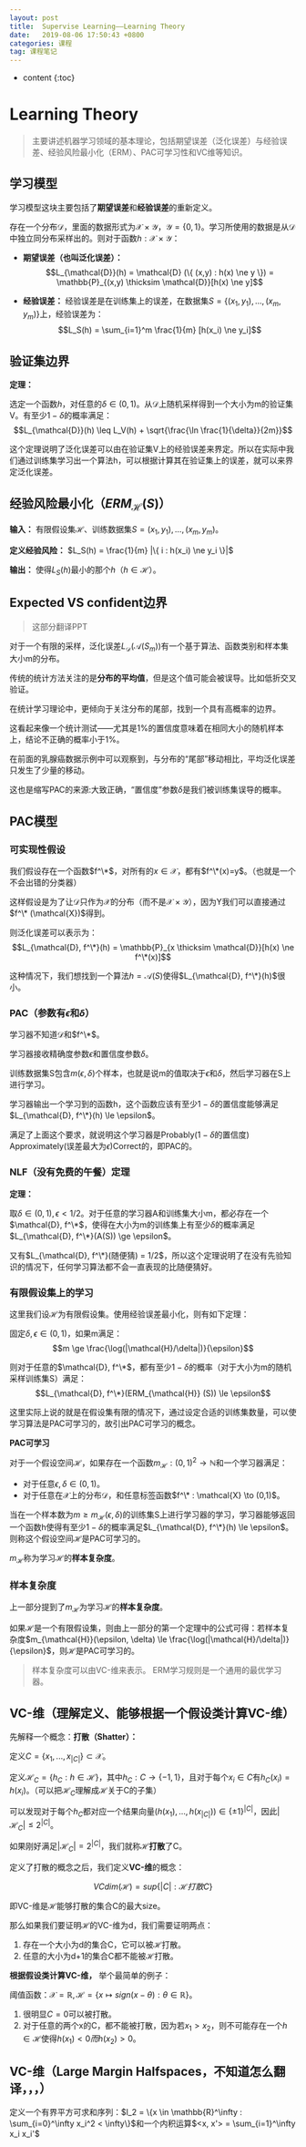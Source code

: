 ```yaml
---
layout: post
title:  Supervise Learning——Learning Theory
date:   2019-08-06 17:50:43 +0800
categories: 课程
tag: 课程笔记
---
```


* content
{:toc}

# Learning Theory

> 主要讲述机器学习领域的基本理论，包括期望误差（泛化误差）与经验误差、经验风险最小化（ERM）、PAC可学习性和VC维等知识。

## 学习模型

学习模型这块主要包括了**期望误差**和**经验误差**的重新定义。

存在一个分布$\mathcal{D}$，里面的数据形式为$\mathcal{X} \times \mathcal{Y}$，$\mathcal{Y} = \{0,1\}$。学习所使用的数据是从$\mathcal{D}$中独立同分布采样出的。则对于函数$h : \mathcal{X} \times \mathcal{Y}$：

- **期望误差（也叫泛化误差）：** 
$$L_{\mathcal{D}}(h) = \mathcal{D} (\{ (x,y) : h(x) \ne y \}) = \mathbb{P}_{(x,y) \thicksim \mathcal{D}}[h(x) \ne y]$$

- **经验误差：** 经验误差是在训练集上的误差，在数据集$S = \{ (x_1, y_1), ... , (x_m, y_m)\}$上，经验误差为：
$$L_S(h) = \sum_{i=1}^m \frac{1}{m} [h(x_i) \ne y_i]$$

## 验证集边界

**定理：**

选定一个函数$h$，对任意的$\delta \in (0,1)$。从$\mathcal{D}$上随机采样得到一个大小为m的验证集V。有至少$1-\delta$的概率满足：
$$L_{\mathcal{D}}(h) \leq L_V(h) + \sqrt{\frac{\ln \frac{1}{\delta}}{2m}}$$

这个定理说明了泛化误差可以由在验证集V上的经验误差来界定。所以在实际中我们通过训练集学习出一个算法h，可以根据计算其在验证集上的误差，就可以来界定泛化误差。

## 经验风险最小化（$ERM_{\mathcal{H}}(S)$）

**输入：** 有限假设集$\mathcal{H}$、训练数据集$S=(x_1, y_1), ... , (x_m, y_m)$。

**定义经验风险：** $L_S(h) = \frac{1}{m} |\{ i : h(x_i) \ne y_i \}|$

**输出：** 使得$L_S(h)$最小的那个$h$（$h \in \mathcal{H}$）。

## Expected VS confident边界

> 这部分翻译PPT

对于一个有限的采样，泛化误差$L_\mathcal{D}(\mathcal{A}(S_m))$有一个基于算法、函数类别和样本集大小m的分布。

传统的统计方法关注的是**分布的平均值**，但是这个值可能会被误导。比如低折交叉验证。

在统计学习理论中，更倾向于关注分布的尾部，找到一个具有高概率的边界。

这看起来像一个统计测试——尤其是1%的置信度意味着在相同大小的随机样本上，结论不正确的概率小于1%。

在前面的乳腺癌数据示例中可以观察到，与分布的“尾部”移动相比，平均泛化误差只发生了少量的移动。

这也是缩写PAC的来源:大致正确，“置信度”参数$\delta$是我们被训练集误导的概率。

## PAC模型

### 可实现性假设

我们假设存在一个函数$f^\*$，对所有的$x \in \mathcal{X}$，都有$f^\*(x)=y$。（也就是一个不会出错的分类器）

这样假设是为了让$\mathcal{D}$只作为$\mathcal{X}$的分布（而不是$\mathcal{X} \times \mathcal{Y}$），因为Y我们可以直接通过$f^\* (\mathcal{X})$得到。

则泛化误差可以表示为：
$$L_{\mathcal{D}, f^\*}(h) = \mathbb{P}_{x \thicksim \mathcal{D}}[h(x) \ne f^\*(x)]$$

这种情况下，我们想找到一个算法$h = \mathcal{A}(S)$使得$L_{\mathcal{D}, f^\*}(h)$很小。

### PAC（参数有$\epsilon$和$\delta$）

学习器不知道$\mathcal{D}$和$f^\*$。

学习器接收精确度参数$\epsilon$和置信度参数$\delta$。

训练数据集S包含$m(\epsilon, \delta)$个样本，也就是说m的值取决于$\epsilon$和$\delta$，然后学习器在S上进行学习。

学习器输出一个学习到的函数h，这个函数应该有至少$1 - \delta$的置信度能够满足$L_{\mathcal{D}, f^\*}(h) \le \epsilon$。

满足了上面这个要求，就说明这个学习器是Probably($1 - \delta$的置信度) Approximately(误差最大为$\epsilon$)Correct的，即PAC的。

### NLF（没有免费的午餐）定理

**定理：**

取$\delta \in (0,1), \epsilon < 1/2$。对于任意的学习器A和训练集大小m，都必存在一个$\mathcal{D}, f^\*$，使得在大小为m的训练集上有至少$\delta$的概率满足$L_{\mathcal{D}, f^\*}(A(S)) \ge \epsilon$。

又有$L_{\mathcal{D}, f^\*}(随便猜) = 1/2$，所以这个定理说明了在没有先验知识的情况下，任何学习算法都不会一直表现的比随便猜好。

### 有限假设集上的学习

这里我们设$\mathcal{H}$为有限假设集。使用经验误差最小化，则有如下定理：

固定$\delta, \epsilon \in (0,1)$，如果m满足：
$$m \ge \frac{\log(|\mathcal{H}/\delta|)}{\epsilon}$$

则对于任意的$\mathcal{D}, f^\*$，都有至少$1-\delta$的概率（对于大小为m的随机采样训练集S）满足：
$$L_{\mathcal{D}, f^\*}(ERM_{\mathcal{H}} (S)) \le \epsilon$$

这里实际上说的就是在假设集有限的情况下，通过设定合适的训练集数量，可以使学习算法是PAC可学习的，故引出PAC可学习的概念。

**PAC可学习**

对于一个假设空间$\mathcal{H}$，如果存在一个函数$m_{\mathcal{H}} : (0,1)^2 \to \mathbb{N}$和一个学习器满足：

- 对于任意$\epsilon, \delta \in (0,1)$。
- 对于任意在$\mathcal{X}$上的分布$\mathcal{D}$，和任意标签函数$f^\* : \mathcal{X} \to (0,1)$。

当在一个样本数为$m \ge m_{\mathcal{H}}(\epsilon, \delta)$的训练集S上进行学习器的学习，学习器能够返回一个函数h使得有至少$1-\delta$的概率满足$L_{\mathcal{D}, f^\*}(h) \le \epsilon$。则称这个假设空间$\mathcal{H}$是PAC可学习的。

$m_{\mathcal{H}}$称为学习$\mathcal{H}$的**样本复杂度**。

### 样本复杂度

上一部分提到了$m_{\mathcal{H}}$为学习$\mathcal{H}$的**样本复杂度**。

如果$\mathcal{H}$是一个有限假设集，则由上一部分的第一个定理中的公式可得：若样本复杂度$m_{\mathcal{H}}(\epsilon, \delta) \le \frac{\log(|\mathcal{H}/\delta|)}{\epsilon}$，则$\mathcal{H}$是PAC可学习的。

> 样本复杂度可以由VC-维来表示。
ERM学习规则是一个通用的最优学习器。

## VC-维（理解定义、能够根据一个假设类计算VC-维）

先解释一个概念：**打散（Shatter）：**

定义$C=\{x_1, ... , x_{|C|}\} \subset \mathcal{X}$。

定义$\mathcal{H}_C = \{h_C:h \in \mathcal{H}\}$，其中$h_C:C \to \{-1,1\}$，且对于每个$x_i \in C$有$h_C(x_i)=h(x_i)$。（可以把$\mathcal{H}_C$理解成$\mathcal{H}$关于C的子集）

可以发现对于每个$h_C$都对应一个结果向量$(h(x_1), ... , h(x_{|C|})) \in \{\pm 1\}^{|C|}$，因此$|\mathcal{H}_C| \le 2^{|C|}$。

如果刚好满足$|\mathcal{H}_C| = 2^{|C|}$，我们就称$\mathcal{H}$**打散**了C。

定义了打散的概念之后，我们定义**VC-维**的概念：

$$VCdim(\mathcal{H}) = sup\{|C| : \mathcal{H} 打散 C\}$$

即VC-维是$\mathcal{H}$能够打散的集合C的最大size。

那么如果我们要证明$\mathcal{H}$的VC-维为d，我们需要证明两点：

1. 存在一个大小为d的集合C，它可以被$\mathcal{H}$打散。
2. 任意的大小为d+1的集合C都不能被$\mathcal{H}$打散。

**根据假设类计算VC-维，** 举个最简单的例子：

阈值函数：$\mathcal{X} = \mathbb{R}, \mathcal{H}=\{x \mapsto sign(x - \theta):\theta \in \mathbb{R}\}$。

1. 很明显$C = {0}$可以被打散。
2. 对于任意的两个x的C，都不能被打散，因为若$x_1 > x_2$，则不可能存在一个$h \in \mathcal{H}$使得$h(x_1) < 0而h(x_2) > 0$。

## VC-维（Large Margin Halfspaces，不知道怎么翻译，，，）

定义一个有界平方可求和序列：$l_2 = \{x \in \mathbb{R}^\infty : \sum_{i=0}^\infty x_i^2 < \infty\}$和一个内积运算$<x, x'> = \sum_{i=1}^\infty x_i x_i'$

